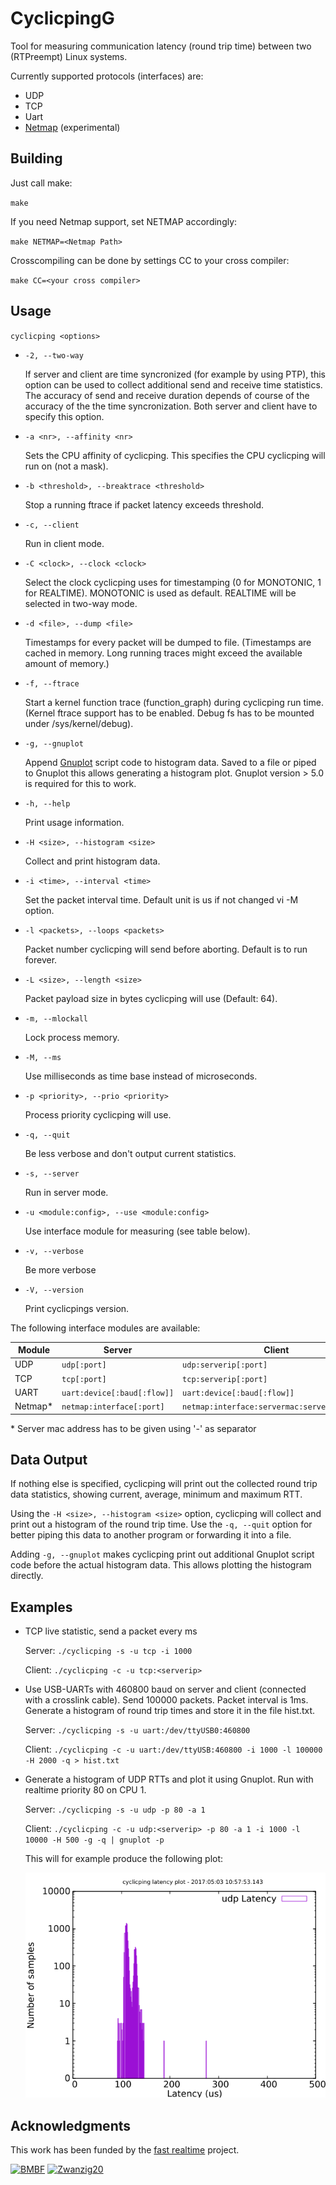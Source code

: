 # CyclicpingG

Tool for measuring communication latency (round trip time) between two (RTPreempt) Linux systems.

Currently supported protocols (interfaces) are:

- UDP
- TCP
- Uart
- [Netmap](https://github.com/luigirizzo/netmap) (experimental)

## Building

Just call make:

`make`

If you need Netmap support, set NETMAP accordingly:

`make NETMAP=<Netmap Path>`

Crosscompiling can be done by settings CC to your cross compiler:

`make CC=<your cross compiler>`

## Usage

`cyclicping <options>`

* `-2, --two-way`

	If server and client are time syncronized (for example by using PTP), this option can be used to collect additional send and receive time statistics. The accuracy of send and receive duration depends of course of the accuracy of the the time syncronization. Both server and client have to specify this option.
* `-a <nr>, --affinity <nr>`

	Sets the CPU affinity of cyclicping. This specifies the CPU cyclicping will run on (not a mask).
* `-b <threshold>, --breaktrace <threshold>`

	Stop a running ftrace if packet latency exceeds threshold.
* `-c, --client`

	Run in client mode.
* `-C <clock>, --clock <clock>`

	Select the clock cyclicping uses for timestamping (0 for MONOTONIC, 1 for REALTIME). MONOTONIC is used as default. REALTIME will be selected in two-way mode.
* `-d <file>, --dump <file>`

	Timestamps for every packet will be dumped to file. (Timestamps are cached in memory. Long running traces might exceed the available amount of memory.)
* `-f, --ftrace`

	Start a kernel function trace (function_graph) during cyclicping run time. (Kernel ftrace support has to be enabled. Debug fs has to be mounted under /sys/kernel/debug).
* `-g, --gnuplot`

	Append [Gnuplot](http://www.gnuplot.info/) script code to histogram data. Saved to a file or piped to Gnuplot this allows generating a histogram plot. Gnuplot version > 5.0 is required for this to work.
* `-h, --help`

	Print usage information.
* `-H <size>, --histogram <size>`

	Collect and print histogram data.
* `-i <time>, --interval <time>`

	Set the packet interval time. Default unit is us if not changed vi -M option.
* `-l <packets>, --loops <packets>`

	Packet number cyclicping will send before aborting. Default is to run forever.
* `-L <size>, --length <size>`

	Packet payload size in bytes cyclicping will use (Default: 64).
* `-m, --mlockall`

	Lock process memory.
* `-M, --ms`

	Use milliseconds as time base instead of microseconds.
* `-p <priority>, --prio <priority>`

	Process priority cyclicping will use.
* `-q, --quit`

	Be less verbose and don't output current statistics.
* `-s, --server`

	 Run in server mode.
* `-u <module:config>, --use <module:config>`

	Use interface module for measuring (see table below).
* `-v, --verbose`

	Be more verbose
* `-V, --version`

	Print cyclicpings version.

The following interface modules are available:


Module | Server | Client
--- | --- | ---
UDP | `udp[:port]` | `udp:serverip[:port]`
TCP | `tcp[:port]` | `tcp:serverip[:port]`
UART | `uart:device[:baud[:flow]]` | `uart:device[:baud[:flow]]`
Netmap* | `netmap:interface[:port]` | `netmap:interface:servermac:serverip[:port]`

\* Server mac address has to be given using '-' as separator

## Data Output

If nothing else is specified, cyclicping will print out the collected round trip data statistics, showing current, average, minimum and maximum RTT.

Using the `-H <size>, --histogram <size>` option, cyclicping will collect and print out a histogram of the round trip time. Use the `-q, --quit` option for better piping this data to another program or forwarding it into a file.

Adding `-g, --gnuplot` makes cyclicping print out additional Gnuplot script code before the actual histogram data. This allows plotting the histogram directly.

## Examples

* TCP live statistic, send a packet every ms

	Server: `./cyclicping -s -u tcp -i 1000`

	Client: `./cyclicping -c -u tcp:<serverip>`

* Use USB-UARTs with 460800 baud on server and client (connected with a crosslink cable). Send 100000 packets. Packet interval is 1ms. Generate a histogram of round trip times and store it in the file hist.txt.

	Server: `./cyclicping -s -u uart:/dev/ttyUSB0:460800`

	Client: `./cyclicping -c -u uart:/dev/ttyUSB:460800 -i 1000 -l 100000 -H 2000 -q > hist.txt`

* Generate a histogram of UDP RTTs and plot it using Gnuplot. Run with realtime priority 80 on CPU 1.

	Server: `./cyclicping -s -u udp -p 80 -a 1`

	Client: `./cyclicping -c -u udp:<serverip> -p 80 -a 1 -i 1000 -l 10000 -H 500 -g -q | gnuplot -p`

	This will for example produce the following plot:

	![Cyclicping histogram plot using Gnuplot](example-plot.png?raw=true)

## Acknowledgments

This work has been funded by the [fast realtime](https://de.fast-zwanzig20.de/basisvorhaben/fast-realtime/) project.

[![BMBF](https://de.fast-zwanzig20.de/wp-content/uploads/2016/02/BMBF_bunt.png)](https://www.bmbf.de/en/index.html) [![Zwanzig20](https://de.fast-zwanzig20.de/wp-content/uploads/2016/02/zwanzig20-1.png)](https://www.unternehmen-region.de/de/7661.php)
